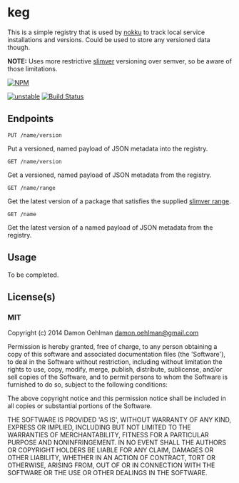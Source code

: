 # keg

This is a simple registry that is used by
[nokku](https://github.com/DamonOehlman/nokku) to track local service
installations and versions.  Could be used to store any versioned data though.

__NOTE:__ Uses more restrictive [slimver](https://github.com/DamonOehlman/slimver-spec)
versioning over semver, so be aware of those limitations.


[![NPM](https://nodei.co/npm/keg.png)](https://nodei.co/npm/keg/)

[![unstable](https://img.shields.io/badge/stability-unstable-yellowgreen.svg)](https://github.com/badges/stability-badges) [![Build Status](https://img.shields.io/travis/DamonOehlman/keg.svg?branch=master)](https://travis-ci.org/DamonOehlman/keg) 

## Endpoints

```
PUT /name/version
```

Put a versioned, named payload of JSON metadata into the registry.

```
GET /name/version
```

Get a versioned, named payload of JSON metadata from the registry.

```
GET /name/range
```

Get the latest version of a package that satisfies the supplied [slimver range](https://github.com/DamonOehlman/slimver-spec#ranges).

```
GET /name
```

Get the latest version of a named payload of JSON metadata from the registry.


## Usage

To be completed.

## License(s)

### MIT

Copyright (c) 2014 Damon Oehlman <damon.oehlman@gmail.com>

Permission is hereby granted, free of charge, to any person obtaining
a copy of this software and associated documentation files (the
'Software'), to deal in the Software without restriction, including
without limitation the rights to use, copy, modify, merge, publish,
distribute, sublicense, and/or sell copies of the Software, and to
permit persons to whom the Software is furnished to do so, subject to
the following conditions:

The above copyright notice and this permission notice shall be
included in all copies or substantial portions of the Software.

THE SOFTWARE IS PROVIDED 'AS IS', WITHOUT WARRANTY OF ANY KIND,
EXPRESS OR IMPLIED, INCLUDING BUT NOT LIMITED TO THE WARRANTIES OF
MERCHANTABILITY, FITNESS FOR A PARTICULAR PURPOSE AND NONINFRINGEMENT.
IN NO EVENT SHALL THE AUTHORS OR COPYRIGHT HOLDERS BE LIABLE FOR ANY
CLAIM, DAMAGES OR OTHER LIABILITY, WHETHER IN AN ACTION OF CONTRACT,
TORT OR OTHERWISE, ARISING FROM, OUT OF OR IN CONNECTION WITH THE
SOFTWARE OR THE USE OR OTHER DEALINGS IN THE SOFTWARE.
